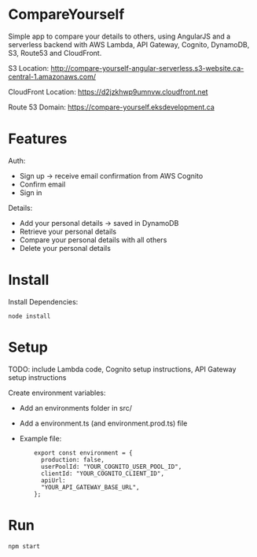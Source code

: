 # CompareYourself

Simple app to compare your details to others, using AngularJS and a serverless backend with AWS Lambda, API Gateway, Cognito, DynamoDB, S3, Route53 and CloudFront.

S3 Location: http://compare-yourself-angular-serverless.s3-website.ca-central-1.amazonaws.com/

CloudFront Location: https://d2jzkhwp9umnvw.cloudfront.net

Route 53 Domain: https://compare-yourself.eksdevelopment.ca

# Features

Auth:

- Sign up -> receive email confirmation from AWS Cognito
- Confirm email
- Sign in

Details:

- Add your personal details -> saved in DynamoDB
- Retrieve your personal details
- Compare your personal details with all others
- Delete your personal details

# Install

Install Dependencies:

    node install

# Setup

TODO: include Lambda code, Cognito setup instructions, API Gateway setup instructions

Create environment variables:

- Add an environments folder in src/
- Add a environment.ts (and environment.prod.ts) file
- Example file:

          export const environment = {
            production: false,
            userPoolId: "YOUR_COGNITO_USER_POOL_ID",
            clientId: "YOUR_COGNITO_CLIENT_ID",
            apiUrl:
            "YOUR_API_GATEWAY_BASE_URL",
          };

# Run

    npm start
